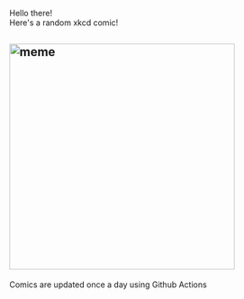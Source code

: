 Hello there! <br>Here's a random xkcd comic!<br>
## <img src="https://imgs.xkcd.com/comics/dating_service.png" alt="meme" width="400"/><br>
Comics are updated once a day using Github Actions